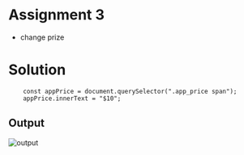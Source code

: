 # Assignment 3

- change prize
# Solution 

```
    const appPrice = document.querySelector(".app_price span");
    appPrice.innerText = "$10";
```

## Output

![output](https://res.cloudinary.com/dmf67qjzk/image/upload/v1677086408/FSJS2.0/assignments/dom/assignment3_bblvvj.png)
